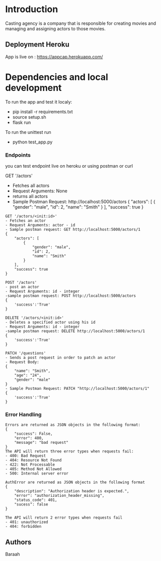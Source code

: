 
# Introduction

Casting agency is a company that is responsible for creating movies and managing and assigning actors to those movies.

## Deployment Heroku

App is live on :
https://appcap.herokuapp.com/


# Dependencies and local development

To run the app and test it localy:  
- pip install -r requirements.txt 
- source setup.sh
- flask run

To run the unittest run
- python test_app.py

### Endpoints 
you can test endpoint live on heroku or using postman or curl

GET '/actors'
- Fetches all actors 
- Request Arguments: None
- returns all actors 
- Sample Postman Request: http://localhost:5000/actors
{
    "actors": [
        {
            "gender": "male",
            "id": 2,
            "name": "Smith"
        }
    ],
    "success": true
}

```
GET '/actors/<init:id>'
- Fetches an actor 
- Request Arguments: actor - id
- Sample postman request: GET http://localhost:5000/actors/1
{
    "actors": [
        {
            "gender": "male",
            "id": 2,
            "name": "Smith"
        }
    ],
    "success": true
}
```

```
POST '/actors'
- post an actor 
- Request Arguments: id - integer
-sample postman request: POST http://localhost:5000/actors 
{
    'success':'True'
}
```

```
DELETE '/actors/<init:id>'
- Deletes a specified actor using his id
- Request Arguments: id - integer
-sample postman request: DELETE http://localhost:5000/actors/1
{
    'success':'True'
}
```

```
PATCH '/questions'
- Sends a post request in order to patch an actor
- Request Body: 
{
    "name": "Smith",
    "age": "24",
    "gender": "male"
}
- Sample Postman Request: PATCH "http://localhost:5000/actors/1" 
{
    'success':'True'
}

```
### Error Handling
```
Errors are returned as JSON objects in the following format:
{
    "success": False, 
    "error": 400,
    "message": "bad request"
}
The API will return three error types when requests fail:
- 400: Bad Request
- 404: Resource Not Found
- 422: Not Processable 
- 405: Method Not Allowed
- 500: Internal server error
```

```
AuthError are returned as JSON objects in the following format
{
    "description": "Authorization header is expected.",
    "error": "authorization_header_missing",
    "status_code": 401,
    "sucess": false
}

The API will return 2 error types when requests fail
- 401: unauthorized  
- 404: forbidden

```

## Authors
Baraah
